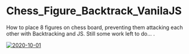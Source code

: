 # Chess_Figure_Backtrack_VanilaJS
How to place 8 figures on chess board, preventing them attacking each other with Backtracking and JS.
Still some work left to do... .

<a href="https://ibb.co/XtSkR0m"><img src="https://i.ibb.co/fH4Gw6m/2020-10-01.png" alt="2020-10-01" border="0"></a>
